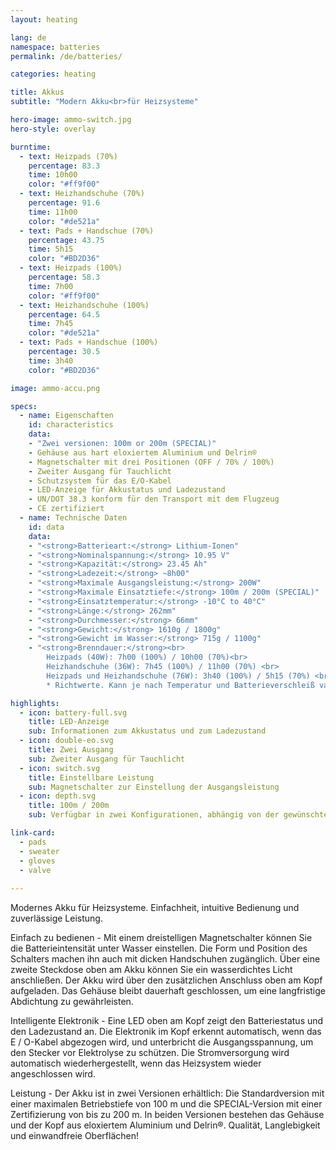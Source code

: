 ```yaml
---
layout: heating

lang: de
namespace: batteries
permalink: /de/batteries/

categories: heating

title: Akkus
subtitle: "Modern Akku<br>für Heizsysteme"

hero-image: ammo-switch.jpg
hero-style: overlay

burntime:
  - text: Heizpads (70%)
    percentage: 83.3
    time: 10h00
    color: "#ff9f00"
  - text: Heizhandschuhe (70%)
    percentage: 91.6 
    time: 11h00
    color: "#de521a"
  - text: Pads + Handschue (70%)
    percentage: 43.75 
    time: 5h15
    color: "#BD2D36"
  - text: Heizpads (100%)
    percentage: 58.3
    time: 7h00
    color: "#ff9f00"
  - text: Heizhandschuhe (100%)
    percentage: 64.5 
    time: 7h45
    color: "#de521a"
  - text: Pads + Handschue (100%)
    percentage: 30.5  
    time: 3h40
    color: "#BD2D36"

image: ammo-accu.png

specs:
  - name: Eigenschaften
    id: characteristics
    data:
    - "Zwei versionen: 100m or 200m (SPECIAL)"
    - Gehäuse aus hart eloxiertem Aluminium und Delrin®
    - Magnetschalter mit drei Positionen (OFF / 70% / 100%)
    - Zweiter Ausgang für Tauchlicht
    - Schutzsystem für das E/O-Kabel 
    - LED-Anzeige für Akkustatus und Ladezustand
    - UN/DOT 38.3 konform für den Transport mit dem Flugzeug
    - CE zertifiziert
  - name: Technische Daten
    id: data
    data:
    - "<strong>Batterieart:</strong> Lithium-Ionen"
    - "<strong>Nominalspannung:</strong> 10.95 V"
    - "<strong>Kapazität:</strong> 23.45 Ah"
    - "<strong>Ladezeit:</strong> ~8h00"
    - "<strong>Maximale Ausgangsleistung:</strong> 200W"
    - "<strong>Maximale Einsatztiefe:</strong> 100m / 200m (SPECIAL)"
    - "<strong>Einsatztemperatur:</strong> -10°C to 40°C"
    - "<strong>Länge:</strong> 262mm"
    - "<strong>Durchmesser:</strong> 66mm"
    - "<strong>Gewicht:</strong> 1610g / 1800g"
    - "<strong>Gewicht im Wasser:</strong> 715g / 1100g"
    - "<strong>Brenndauer:</strong><br>
        Heizpads (40W): 7h00 (100%) / 10h00 (70%)<br>
        Heizhandschuhe (36W): 7h45 (100%) / 11h00 (70%) <br>
        Heizpads und Heizhandschuhe (76W): 3h40 (100%) / 5h15 (70%) <br>
        * Richtwerte. Kann je nach Temperatur und Batterieverschleiß variieren"

highlights:
  - icon: battery-full.svg
    title: LED-Anzeige
    sub: Informationen zum Akkustatus und zum Ladezustand
  - icon: double-eo.svg
    title: Zwei Ausgang
    sub: Zweiter Ausgang für Tauchlicht
  - icon: switch.svg
    title: Einstellbare Leistung
    sub: Magnetschalter zur Einstellung der Ausgangsleistung
  - icon: depth.svg
    title: 100m / 200m
    sub: Verfügbar in zwei Konfigurationen, abhängig von der gewünschten maximalen Einsatztiefe

link-card:
  - pads
  - sweater
  - gloves
  - valve
  
---
```

Modernes Akku für Heizsysteme. Einfachheit, intuitive Bedienung und zuverlässige Leistung.

Einfach zu bedienen - Mit einem dreistelligen Magnetschalter können Sie die Batterieintensität unter Wasser einstellen. Die Form und Position des Schalters machen ihn auch mit dicken Handschuhen zugänglich. Über eine zweite Steckdose oben am Akku können Sie ein wasserdichtes Licht anschließen. Der Akku wird über den zusätzlichen Anschluss oben am Kopf aufgeladen. Das Gehäuse bleibt dauerhaft geschlossen, um eine langfristige Abdichtung zu gewährleisten.

Intelligente Elektronik - Eine LED oben am Kopf zeigt den Batteriestatus und den Ladezustand an. Die Elektronik im Kopf erkennt automatisch, wenn das E / O-Kabel abgezogen wird, und unterbricht die Ausgangsspannung, um den Stecker vor Elektrolyse zu schützen. Die Stromversorgung wird automatisch wiederhergestellt, wenn das Heizsystem wieder angeschlossen wird.

Leistung - Der Akku ist in zwei Versionen erhältlich: Die Standardversion mit einer maximalen Betriebstiefe von 100 m und die SPECIAL-Version mit einer Zertifizierung von bis zu 200 m. In beiden Versionen bestehen das Gehäuse und der Kopf aus eloxiertem Aluminium und Delrin®. Qualität, Langlebigkeit und einwandfreie Oberflächen!
